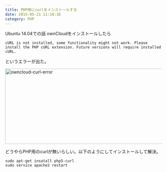 ```yaml
---
title: PHP用にcurlをインストールする
date: 2015-05-21 11:18:16
category: PHP
---
```


Ubuntu 14.04での話
ownCloudをインストールしたら

```
cURL is not installed, some functionality might not work. Please install the PHP cURL extension. Future versions will require installed cURL.
```

というエラーが出た。

<a href="https://salmon2073.net/wp/wp-content/uploads/2015/05/owncloud-curl-error.png"><img src="https://salmon2073.net/wp/wp-content/uploads/2015/05/owncloud-curl-error.png" alt="owncloud-curl-error" width="1844" height="243" class="alignnone size-full wp-image-543" /></a>

どうやらPHP用のcurlが無いらしい。以下のようにしてインストールして解決。

```
sudo apt-get insatall php5-curl
sudo service apache2 restart
```

